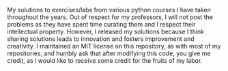My solutions to exercises/labs from various python courses I have taken throughout the years. Out of respect for my professors, I will not post the problems as they have spent time curating them and I respect their intellectual property.
However, I released my solutions because I think sharing solutions leads to innovation and fosters improvement and creativity.
I maintained an MIT license on this repository, as with most of my repositories, and humbly ask that after modifying this code, you give me credit, as I would like to receive some credit for the fruits of my labor.
